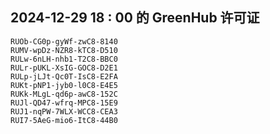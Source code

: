 ## 2024-12-29 18 : 00 的 GreenHub 许可证
```
RUOb-CG0p-gyWf-zwC8-8140
RUMV-wpDz-NZR8-kTC8-D510
RULw-6nLH-nhb1-T2C8-BBC0
RULr-pUKL-XsIG-GOC8-D2E1
RULp-jLJt-Qc0T-IsC8-E2FA
RUKt-pNP1-jyb0-l0C8-E4E5
RUKk-MLgL-qd6p-awC8-152C
RUJl-QD47-wfrq-MPC8-15E9
RUJ1-nqPW-7WLX-WCC8-CEA3
RUI7-5AeG-mio6-ItC8-44B0
```
